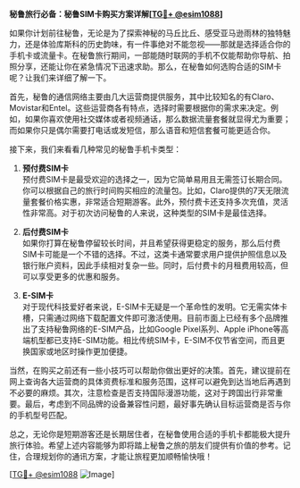 **秘鲁旅行必备：秘鲁SIM卡购买方案详解[[TG💪+ @esim1088](https://t.me/s/esim1088)]**

如果你计划前往秘鲁，无论是为了探索神秘的马丘比丘、感受亚马逊雨林的独特魅力，还是体验库斯科的历史韵味，有一件事绝对不能忽视——那就是选择适合你的手机卡或流量卡。在秘鲁旅行期间，一部能随时联网的手机不仅能帮助你导航、拍照分享，还能让你在紧急情况下迅速求助。那么，在秘鲁如何选购合适的SIM卡呢？让我们来详细了解一下。

首先，秘鲁的通信网络主要由几大运营商提供服务，其中比较知名的有Claro、Movistar和Entel。这些运营商各有特点，选择时需要根据你的需求来决定。例如，如果你喜欢使用社交媒体或者视频通话，那么数据流量套餐就显得尤为重要；而如果你只是偶尔需要打电话或发短信，那么语音和短信套餐可能更适合你。

接下来，我们来看看几种常见的秘鲁手机卡类型：

1. **预付费SIM卡**  
   预付费SIM卡是最受欢迎的选择之一，因为它简单易用且无需签订长期合同。你可以根据自己的旅行时间购买相应的流量包。比如，Claro提供的7天无限流量套餐价格实惠，非常适合短期游客。此外，预付费卡还支持多次充值，灵活性非常高。对于初次访问秘鲁的人来说，这种类型的SIM卡是最佳选择。

2. **后付费SIM卡**  
   如果你打算在秘鲁停留较长时间，并且希望获得更稳定的服务，那么后付费SIM卡可能是一个不错的选择。不过，这类卡通常要求用户提供护照信息以及银行账户资料，因此手续相对复杂一些。同时，后付费卡的月租费用较高，但可以享受更多的优惠和服务。

3. **E-SIM卡**  
   对于现代科技爱好者来说，E-SIM卡无疑是一个革命性的发明。它无需实体卡槽，只需通过网络下载配置文件即可激活使用。目前市面上已经有多个品牌推出了支持秘鲁网络的E-SIM产品，比如Google Pixel系列、Apple iPhone等高端机型都已支持E-SIM功能。相比传统SIM卡，E-SIM不仅节省空间，而且更换国家或地区时操作更加便捷。

当然，在购买之前还有一些小技巧可以帮助你做出更好的决策。首先，建议提前在网上查询各大运营商的具体资费标准和服务范围，这样可以避免到达当地后再遇到不必要的麻烦。其次，注意检查是否支持国际漫游功能，这对于跨国出行非常重要。最后，考虑到不同品牌的设备兼容性问题，最好事先确认目标运营商是否与你的手机型号匹配。

总之，无论你是短期游客还是长期居住者，在秘鲁使用合适的手机卡都能极大提升旅行体验。希望上述内容能够为即将踏上秘鲁之旅的朋友们提供有价值的参考。记住，合理规划你的通讯方案，才能让旅程更加顺畅愉快哦！

[[TG💪+ @esim1088](https://t.me/s/esim1088) ![Image](https://i.postimg.cc/4NQfJmqS/Snipaste-2025-05-13-00-14-12.png)]